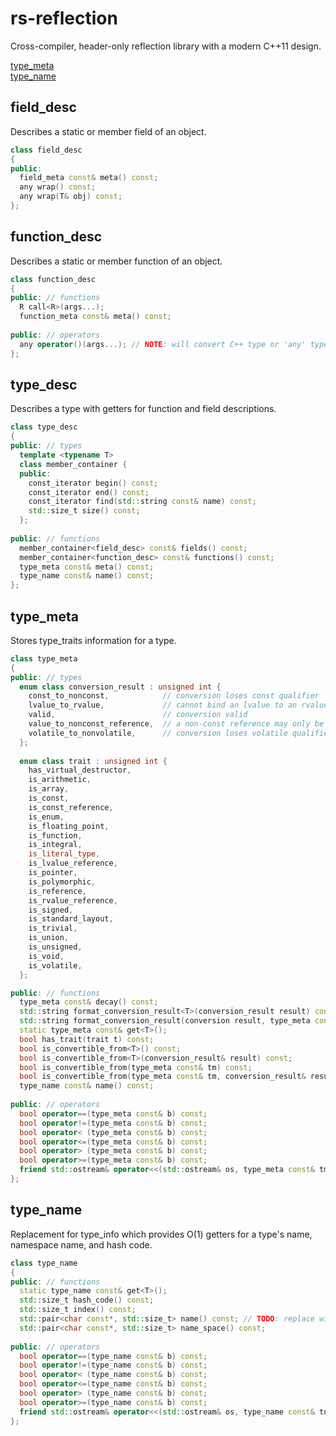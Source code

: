# rs-reflection

Cross-compiler, header-only reflection library with a modern C++11 design.

[type_meta](README.md#type_meta)<br>
[type_name](README.md#type_name)<br>

## field_desc
Describes a static or member field of an object.

```cpp
class field_desc
{
public:
  field_meta const& meta() const;
  any wrap() const;
  any wrap(T& obj) const;
};
```

## function_desc
Describes a static or member function of an object.

```cpp
class function_desc
{
public: // functions
  R call<R>(args...);
  function_meta const& meta() const;
  
public: // operators
  any operator()(args...); // NOTE: will convert C++ type or 'any' type to properly call function
};
```

## type_desc
Describes a type with getters for function and field descriptions.

```cpp
class type_desc 
{
public: // types
  template <typename T>
  class member_container {
  public:
    const_iterator begin() const;
    const_iterator end() const;
    const_iterator find(std::string const& name) const;
    std::size_t size() const;
  };
  
public: // functions
  member_container<field_desc> const& fields() const;
  member_container<function_desc> const& functions() const;
  type_meta const& meta() const;
  type_name const& name() const;
};
```

## type_meta
Stores type_traits information for a type.

```cpp
class type_meta 
{
public: // types
  enum class conversion_result : unsigned int {
    const_to_nonconst,            // conversion loses const qualifier
    lvalue_to_rvalue,             // cannot bind an lvalue to an rvalue reference
    valid,                        // conversion valid
    value_to_nonconst_reference,  // a non-const reference may only be bound to an lvalue
    volatile_to_nonvolatile,      // conversion loses volatile qualifier
  };
  
  enum class trait : unsigned int {
    has_virtual_destructor,
    is_arithmetic,
    is_array,
    is_const,
    is_const_reference,
    is_enum,
    is_floating_point,
    is_function,
    is_integral,
    is_literal_type,
    is_lvalue_reference,
    is_pointer,
    is_polymorphic,
    is_reference,
    is_rvalue_reference,
    is_signed,
    is_standard_layout,
    is_trivial,
    is_union,
    is_unsigned,
    is_void,
    is_volatile,
  };

public: // functions
  type_meta const& decay() const;
  std::string format_conversion_result<T>(conversion_result result) const;
  std::string format_conversion_result(conversion result, type_meta const& tm) const;
  static type_meta const& get<T>();
  bool has_trait(trait t) const;
  bool is_convertible_from<T>() const;
  bool is_convertible_from<T>(conversion_result& result) const;
  bool is_convertible_from(type_meta const& tm) const;
  bool is_convertible_from(type_meta const& tm, conversion_result& result) const;
  type_name const& name() const;
  
public: // operators
  bool operator==(type_meta const& b) const;
  bool operator!=(type_meta const& b) const;
  bool operator< (type_meta const& b) const;
  bool operator<=(type_meta const& b) const;
  bool operator> (type_meta const& b) const;
  bool operator>=(type_meta const& b) const;
  friend std::ostream& operator<<(std::ostream& os, type_meta const& tm);
};
```

## type_name
Replacement for type_info which provides O(1) getters for a type's name, namespace name, and hash code.

```cpp
class type_name
{
public: // functions
  static type_name const& get<T>();
  std::size_t hash_code() const;
  std::size_t index() const;
  std::pair<char const*, std::size_t> name() const; // TODO: replace with conststring
  std::pair<char const*, std::size_t> name_space() const;
  
public: // operators
  bool operator==(type_name const& b) const;
  bool operator!=(type_name const& b) const;
  bool operator< (type_name const& b) const;
  bool operator<=(type_name const& b) const;
  bool operator> (type_name const& b) const;
  bool operator>=(type_name const& b) const;
  friend std::ostream& operator<<(std::ostream& os, type_name const& tn);
};
```

